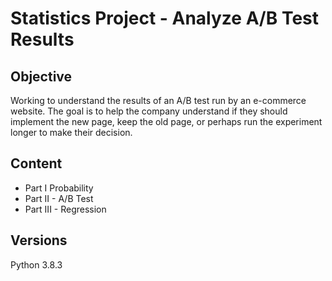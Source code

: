 # Statistics Project - Analyze A/B Test Results

## Objective
Working to understand the results of an A/B test run by an e-commerce website. The goal is to help the company understand if they should implement the new page, keep the old page, or perhaps run the experiment longer to make their decision.

## Content
- Part I Probability
- Part II - A/B Test
- Part III - Regression

## Versions
Python 3.8.3
